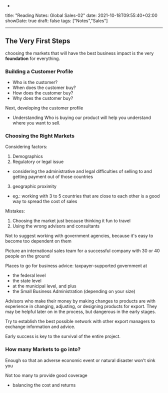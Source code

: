 -
title: "Reading Notes: Global Sales-02"
date: 2021-10-18T09:55:40+02:00
showDate: true
draft: false
tags: ["Notes","Sales"]

---
## The Very First Steps

choosing the markets that will have the best business impact is the very **foundation** for everything.

### Building a Customer Profile

- Who is the customer?
- When does the customer buy?
- How does the customer buy?
- Why does the customer buy?

Next, developing the customer profile

- Understanding Who is buying our product will help you understand where you want to sell.

### Choosing the Right Markets

Considering factors:

1. Demographics
2. Regulatory or legal issue
  - considering the administrative and legal difficulties of selling to and getting payment out of those countries
3. geographic proximity
  - eg.: working with 3 to 5 countries that are close to each other is a good way to spread the cost of sales

Mistakes:

1. Choosing the market just because thinking it fun to travel
2. Using the wrong advisors and consultants

Not to suggest working with government agencies, because it's easy to become too dependent on them

Picture an international sales team for a successful company with 30 or 40 people on the ground

Places to go for business advice: taxpayer-supported government at

- the federal level
- the state level
- at the municipal level, and plus
- the Small Business Administration (depending on your size)

Advisors who make their money by making changes to products are with experience in changing, adjusting, or designing products for export. They may be helpful later on in the process, but dangerous in the early stages.

Try to establish the best possible network with other export managers to exchange information and advice.

Early success is key to the survival of the entire project.

### How many Markets to go into?

Enough so that an adverse economic event or natural disaster won't sink you

Not too many to provide good coverage
- balancing the cost and returns


